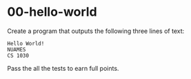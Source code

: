 # 00-hello-world

Create a program that outputs the following three lines of text:
```
Hello World!
NUAMES
CS 1030
```
Pass the all the tests to earn full points.
